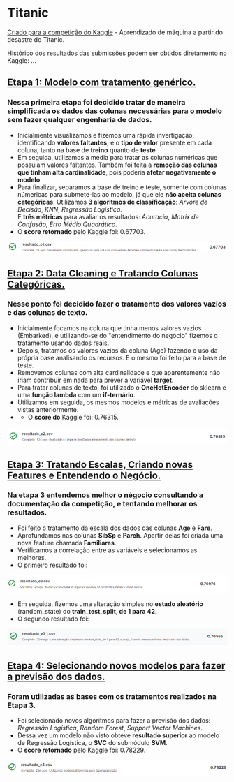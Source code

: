 # Titanic
[Criado para a competição do Kaggle](https://www.kaggle.com/competitions/titanic/overview) - Aprendizado de máquina a partir do desastre do Titanic.<br>

Histórico dos resultados das submissões podem ser obtidos diretamento no Kaggle:
...

## [Etapa 1: Modelo com tratamento genérico.](https://github.com/ZeyOliveira/Titanic/blob/main/Etapa1.ipynb)
### Nessa primeira etapa foi decidido tratar de maneira simplificada os dados das colunas necessárias para o modelo sem fazer qualquer engenharia de dados. <br>
- Inicialmente visualizamos e fizemos uma rápida invertigação, identificando **valores faltantes**, e o **tipo de valor** presente em cada coluna; tanto na base de **treino** quanto de **teste**.
- Em seguida, utilizamos a média para tratar as colunas numéricas que possuiam valores faltantes. Também foi feita a **remoção das colunas que tinham alta cardinalidade**, pois poderia **afetar negativamente o modelo**.
- Para finalizar, separamos a base de treino e teste, somente com colunas númericas para submete-las ao modelo, já que ele **não aceita colunas categóricas**. Utilizamos **3 algoritmos de classificação**: *Árvore de Decisão*, *KNN*, *Regressão Logística*. <br>
E **três métricas** para avaliar os resultados: *Ácuracia*, *Matrix de Confusão*, *Erro Médio Quadrático*.
- O **score retornado** pelo Kaggle foi: 0.67703.
<img src="https://github.com/ZeyOliveira/Titanic/blob/main/img/resultado1_kaggle.PNG" />

<br>

## [Etapa 2: Data Cleaning e Tratando Colunas Categóricas.](https://github.com/ZeyOliveira/Titanic/blob/main/Etapa2.ipynb)
### Nesse ponto foi decidido fazer o tratamento dos valores vazios e das colunas de texto. <br>
- Inicialmente focamos na coluna que tinha menos valores vazios (Embarked), e utilizando-se do "entendimento do negócio" fizemos o tratamento usando dados reais.
- Depois, tratamos os valores vazios da coluna (Age) fazendo o uso da própria base analisando os recursos. E o mesmo foi feito para a base de teste.
- Removemos colunas com alta cardinalidade e que aparentemente não iriam contribuir em nada para prever a variável **target**.
- Para tratar colunas de texto, foi utilizado o **OneHotEncoder** do sklearn e uma **função lambda** com um **if-ternário**.
- Utilizamos em seguida, os mesmos modelos e métricas de avaliações vistas anteriormente.
- - O **score do** Kaggle foi: 0.76315.
<img src="https://github.com/ZeyOliveira/Titanic/blob/main/img/titanic_resultado2.PNG" />

<br>

## [Etapa 3: Tratando Escalas, Criando novas Features e Entendendo o Negócio.](https://github.com/ZeyOliveira/Titanic/blob/main/Etapa3.ipynb)
### Na etapa 3 entendemos melhor o négocio consultando a documentação da competição, e tentando melhorar os resultados. <br>
- Foi feito o tratamento da escala dos dados das colunas **Age** e **Fare**.
- Aprofundamos nas colunas **SibSp** e **Parch**. Apartir delas foi criada uma nova feature chamada **Familiares**.
- Verificamos a correlação entre as variáveis e selecionamos as melhores.
- O primeiro resultado foi:
<img src='https://github.com/ZeyOliveira/Titanic/blob/main/img/resultado_e3.PNG' />

<br>

- Em seguida, fizemos uma alteração simples no **estado aleatório** (random_state) do **train_test_split, de 1 para 42.**
- O segundo resultado foi:
<img src='https://github.com/ZeyOliveira/Titanic/blob/main/img/resultado_e3_1.PNG' />

<br>

## [Etapa 4: Selecionando novos modelos para fazer a previsão dos dados.](https://github.com/ZeyOliveira/Titanic/blob/main/Etapa4.ipynb)
### Foram utilizadas as bases com os tratamentos realizados na **Etapa 3**. <br>
- Foi selecionado novos algoritmos para fazer a previsão dos dados: *Regressão Logística*, *Random Forest*, *Support Vector Machines*.
- Dessa vez um modelo não visto obteve **resultado superior** ao modelo de Regressão Logística, o **SVC** do submódulo **SVM**.
- O **score retornado** pelo Kaggle foi: 0.78229.
<img src='https://github.com/ZeyOliveira/Titanic/blob/main/img/resultado_e4.PNG' />
